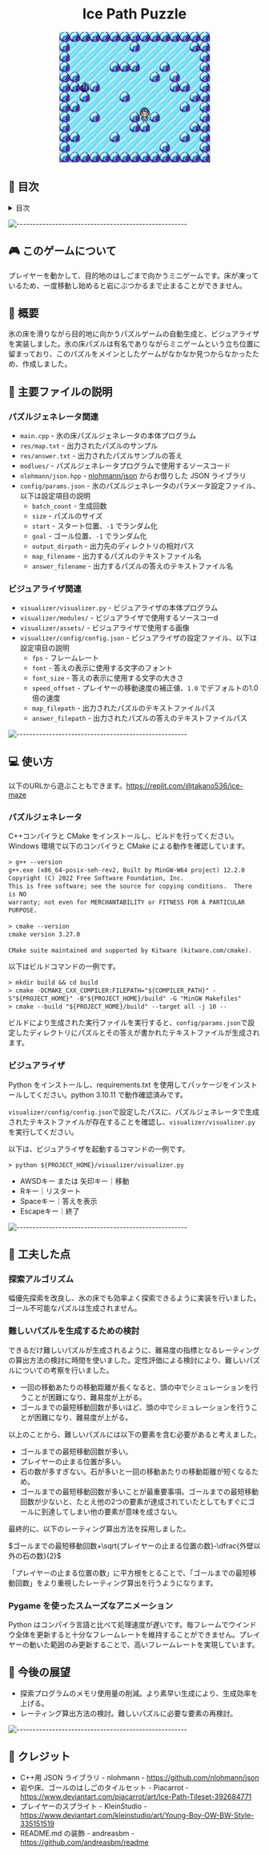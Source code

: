 <h1 align="center">Ice Path Puzzle</h1>
<p align="center">
  <img src="img/demo.jpg" alt="Visualizer" width="301px" height="260px">
</p>

## :book: 目次

<details>
<summary>目次</summary>

* [このゲームについて](#video_game-このゲームについて)
* [概要](#memo-概要)
* [主要ファイルの説明](#file_folder-主要ファイルの説明)
* [使い方](#computer-使い方)
* [工夫した点](#art-工夫した点)
* [今後の展望](#triangular_flag_on_post-今後の展望)
* [クレジット](#scroll-クレジット)

</details>

![-----------------------------------------------------](https://raw.githubusercontent.com/andreasbm/readme/master/assets/lines/rainbow.png)

## :video_game: このゲームについて

プレイヤーを動かして、目的地のはしごまで向かうミニゲームです。床が凍っているため、一度移動し始めると岩にぶつかるまで止まることができません。

## :memo: 概要

氷の床を滑りながら目的地に向かうパズルゲームの自動生成と、ビジュアライザを実装しました。氷の床パズルは有名でありながらミニゲームという立ち位置に留まっており、このパズルをメインとしたゲームがなかなか見つからなかったため、作成しました。

## :file_folder: 主要ファイルの説明

### パズルジェネレータ関連

* `main.cpp` - 氷の床パズルジェネレータの本体プログラム
* `res/map.txt` - 出力されたパズルのサンプル
* `res/answer.txt` - 出力されたパズルサンプルの答え
* `modlues/` - パズルジェネレータプログラムで使用するソースコード
* `nlohmann/json.hpp` - [nlohmann/json](https://github.com/nlohmann/json) からお借りした JSON ライブラリ
* `config/params.json` - 氷のパズルジェネレータのパラメータ設定ファイル、以下は設定項目の説明
  * `batch_count` - 生成回数
  * `size` - パズルのサイズ
  * `start` - スタート位置、`-1` でランダム化
  * `goal` - ゴール位置、`-1` でランダム化
  * `output_dirpath` - 出力先のディレクトリの相対パス
  * `map_filename` - 出力するパズルのテキストファイル名
  * `answer_filename` - 出力するパズルの答えのテキストファイル名

### ビジュアライザ関連

* `visualizer/visualizer.py` - ビジュアライザの本体プログラム
* `visualizer/modules/` - ビジュアライザで使用するソースコーd
* `visualizer/assets/` - ビジュアライザで使用する画像
* `visualizer/config/config.json` - ビジュアライザの設定ファイル、以下は設定項目の説明
  * `fps` - フレームレート
  * `font` - 答えの表示に使用する文字のフォント
  * `font_size` - 答えの表示に使用する文字の大きさ
  * `speed_offset` - プレイヤーの移動速度の補正値、`1.0` でデフォルトの1.0倍の速度
  * `map_filepath` - 出力されたパズルのテキストファイルパス
  * `answer_filepath` - 出力されたパズルの答えのテキストファイルパス

![-----------------------------------------------------](https://raw.githubusercontent.com/andreasbm/readme/master/assets/lines/rainbow.png)

## :computer: 使い方

以下のURLから遊ぶこともできます。<https://replit.com/@takano536/ice-maze>

### パズルジェネレータ

C++コンパイラと CMake をインストールし、ビルドを行ってください。Windows 環境で以下のコンパイラと CMake による動作を確認しています。

```[powershell]
> g++ --version                                                                                                                                    
g++.exe (x86_64-posix-seh-rev2, Built by MinGW-W64 project) 12.2.0
Copyright (C) 2022 Free Software Foundation, Inc.
This is free software; see the source for copying conditions.  There is NO
warranty; not even for MERCHANTABILITY or FITNESS FOR A PARTICULAR PURPOSE.

> cmake --version                                                                                                                                  
cmake version 3.27.0

CMake suite maintained and supported by Kitware (kitware.com/cmake).
```

以下はビルドコマンドの一例です。

```[powershell]
> mkdir build && cd build
> cmake -DCMAKE_CXX_COMPILER:FILEPATH="${COMPILER_PATH}" -S"${PROJECT_HOME}" -B"${PROJECT_HOME}/build" -G "MinGW Makefiles"
> cmake --build "${PROJECT_HOME}/build" --target all -j 10 --
```

ビルドにより生成された実行ファイルを実行すると、`config/params.json`で設定したディレクトリにパズルとその答えが書かれたテキストファイルが生成されます。

### ビジュアライザ

Python をインストールし、requirements.txt を使用してパッケージをインストールしてください。python 3.10.11 で動作確認済みです。  

`visualizer/config/config.json`で設定したパスに、パズルジェネレータで生成されたテキストファイルが存在することを確認し、`visualizer/visualizer.py`を実行してください。  

以下は、ビジュアライザを起動するコマンドの一例です。

```[powershell]
> python ${PROJECT_HOME}/visualizer/visualizer.py
```

* AWSDキー または 矢印キー｜移動
* Rキー｜リスタート
* Spaceキー｜答えを表示
* Escapeキー｜終了

![-----------------------------------------------------](https://raw.githubusercontent.com/andreasbm/readme/master/assets/lines/rainbow.png)

## :art: 工夫した点

### 探索アルゴリズム

幅優先探索を改良し、氷の床でも効率よく探索できるように実装を行いました。ゴール不可能なパズルは生成されません。

### 難しいパズルを生成するための検討

できるだけ難しいパズルが生成されるように、難易度の指標となるレーティングの算出方法の検討に時間を使いました。定性評価による検討により、難しいパズルについての考察を行いました。

* 一回の移動あたりの移動距離が長くなると、頭の中でシミュレーションを行うことが困難になり、難易度が上がる。
* ゴールまでの最短移動回数が多いほど、頭の中でシミュレーションを行うことが困難になり、難易度が上がる。

以上のことから、難しいパズルには以下の要素を含む必要があると考えました。

* ゴールまでの最短移動回数が多い。
* プレイヤーの止まる位置が多い。
* 石の数が多すぎない。石が多いと一回の移動あたりの移動距離が短くなるため。
* ゴールまでの最短移動回数が多いことが最重要事項。ゴールまでの最短移動回数が少ないと、たとえ他の2つの要素が達成されていたとしてもすぐにゴールに到達してしまい他の要素が意味を成さない。

最終的に、以下のレーティング算出方法を採用しました。

$ゴールまでの最短移動回数+\sqrt{プレイヤーの止まる位置の数}-\dfrac{外壁以外の石の数}{2}$

「プレイヤーの止まる位置の数」に平方根をとることで、「ゴールまでの最短移動回数」をより重視したレーティング算出を行うようになります。

### Pygame を使ったスムーズなアニメーション

Python はコンパイラ言語と比べて処理速度が遅いです。毎フレームでウインドウ全体を更新すると十分なフレームレートを維持することができません。プレイヤーの動いた範囲のみ更新することで、高いフレームレートを実現しています。

## :triangular_flag_on_post: 今後の展望

* 探索プログラムのメモリ使用量の削減。より素早い生成により、生成効率を上げる。
* レーティング算出方法の検討。難しいパズルに必要な要素の再検討。

![-----------------------------------------------------](https://raw.githubusercontent.com/andreasbm/readme/master/assets/lines/rainbow.png)

## :scroll: クレジット

* C++用 JSON ライブラリ - nlohmann - <https://github.com/nlohmann/json>
* 岩や床、ゴールのはしごのタイルセット - Piacarrot - <https://www.deviantart.com/piacarrot/art/Ice-Path-Tileset-392684771>
* プレイヤーのスプライト - KleinStudio - <https://www.deviantart.com/kleinstudio/art/Young-Boy-OW-BW-Style-335151519>
* README.md の装飾 - andreasbm - <https://github.com/andreasbm/readme>

